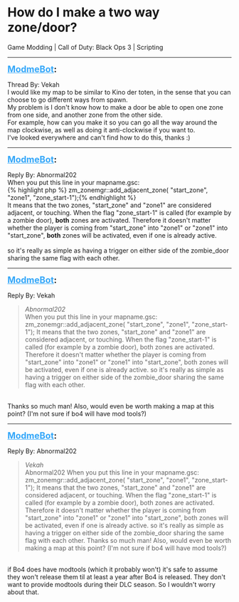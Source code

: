 # How do I make a two way zone/door?
Game Modding | Call of Duty: Black Ops 3 | Scripting

---
<strong style="font-size: 1.4em;"><span style="text-decoration: underline;text-decoration-color: #34a7f9;"><span style="color:#34a7f9;">ModmeBot</span></span>:</strong>

<p>Thread By: Vekah<br />I would like my map to be similar to Kino der toten, in the sense that you can choose to go different ways from spawn. <br />My problem is I don&#39;t know how to make a door be able to open one zone from one side, and another zone from the other side. <br />For example, how can you make it so you can go all the way around the map clockwise, as well as doing it anti-clockwise if you want to.<br />I&#39;ve looked everywhere and can&#39;t find how to do this, thanks :)</p>

---
<strong style="font-size: 1.4em;"><span style="text-decoration: underline;text-decoration-color: #34a7f9;"><span style="color:#34a7f9;">ModmeBot</span></span>:</strong>

<p>Reply By: Abnormal202<br />When you put this line in your mapname.gsc:<br />{% highlight php %}
zm_zonemgr::add_adjacent_zone( "start_zone", "zone1", "zone_start-1");{% endhighlight %}
 <br />It means that the two zones, &quot;start_zone&quot; and &quot;zone1&quot; are considered adjacent, or touching. When the flag &quot;zone_start-1&quot; is called (for example by a zombie door), <strong>both</strong> zones are activated. Therefore it doesn&#39;t matter whether the player is coming from &quot;start_zone&quot; into &quot;zone1&quot; or &quot;zone1&quot; into &quot;start_zone&quot;, <strong>both</strong> zones will be activated, even if one is already active.<br /> <br />so it&#39;s really as simple as having a trigger on either side of the zombie_door sharing the same flag with each other.</p>

---
<strong style="font-size: 1.4em;"><span style="text-decoration: underline;text-decoration-color: #34a7f9;"><span style="color:#34a7f9;">ModmeBot</span></span>:</strong>

<p>Reply By: Vekah<br /><blockquote><em>Abnormal202</em><br />When you put this line in your mapname.gsc: zm_zonemgr::add_adjacent_zone( &quot;start_zone&quot;, &quot;zone1&quot;, &quot;zone_start-1&quot;);   It means that the two zones, &quot;start_zone&quot; and &quot;zone1&quot; are considered adjacent, or touching. When the flag &quot;zone_start-1&quot; is called (for example by a zombie door), both zones are activated. Therefore it doesn&#39;t matter whether the player is coming from &quot;start_zone&quot; into &quot;zone1&quot; or &quot;zone1&quot; into &quot;start_zone&quot;, both zones will be activated, even if one is already active.   so it&#39;s really as simple as having a trigger on either side of the zombie_door sharing the same flag with each other.</blockquote><br /> Thanks so much man! Also, would even be worth making a map at this point? (I&#39;m not sure if bo4 will have mod tools?)</p>

---
<strong style="font-size: 1.4em;"><span style="text-decoration: underline;text-decoration-color: #34a7f9;"><span style="color:#34a7f9;">ModmeBot</span></span>:</strong>

<p>Reply By: Abnormal202<br /><blockquote><em>Vekah</em><br />Abnormal202 When you put this line in your mapname.gsc: zm_zonemgr::add_adjacent_zone( &quot;start_zone&quot;, &quot;zone1&quot;, &quot;zone_start-1&quot;);   It means that the two zones, &quot;start_zone&quot; and &quot;zone1&quot; are considered adjacent, or touching. When the flag &quot;zone_start-1&quot; is called (for example by a zombie door), both zones are activated. Therefore it doesn&#39;t matter whether the player is coming from &quot;start_zone&quot; into &quot;zone1&quot; or &quot;zone1&quot; into &quot;start_zone&quot;, both zones will be activated, even if one is already active.   so it&#39;s really as simple as having a trigger on either side of the zombie_door sharing the same flag with each other.  Thanks so much man! Also, would even be worth making a map at this point? (I&#39;m not sure if bo4 will have mod tools?)</blockquote><br /> if Bo4 does have modtools (which it probably won&#39;t) it&#39;s safe to assume they won&#39;t release them til at least a year after Bo4 is released. They don&#39;t want to provide modtools during their DLC season. So I wouldn&#39;t worry about that.</p>
